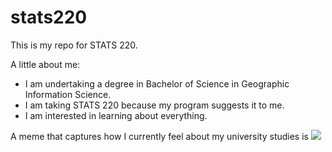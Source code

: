 # stats220

This is my repo for STATS 220. 

A little about me:

- I am undertaking a degree in Bachelor of Science in Geographic Information Science.
- I am taking STATS 220 because my program suggests it to me.
- I am interested in learning about everything.

A meme that captures how I currently feel about my university studies is ![](https://media.tenor.com/xafxUNhByM4AAAAM/kaito-data.gif)
